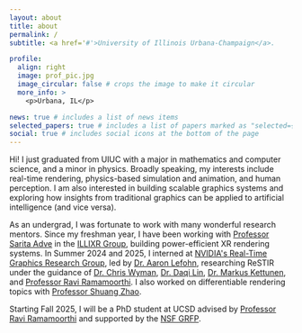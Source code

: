```yaml
---
layout: about
title: about
permalink: /
subtitle: <a href='#'>University of Illinois Urbana-Champaign</a>.

profile:
  align: right
  image: prof_pic.jpg
  image_circular: false # crops the image to make it circular
  more_info: >
    <p>Urbana, IL</p>

news: true # includes a list of news items
selected_papers: true # includes a list of papers marked as "selected={true}"
social: true # includes social icons at the bottom of the page
---
```


Hi! I just graduated from UIUC with a major in mathematics and computer science, and a minor in physics. Broadly speaking, my interests include real-time rendering, physics-based simulation and animation, and human perception. I am also interested in building scalable graphics systems and exploring how insights from traditional graphics can be applied to artificial intelligence (and vice versa).

As an undergrad, I was fortunate to work with many wonderful research mentors. Since my freshman year, I have been working with [Professor Sarita Adve](https://sadve.cs.illinois.edu/) in the [ILLIXR Group](https://illixr.org/), building power-efficient XR rendering systems. In Summer 2024 and 2025, I interned at [NVIDIA's Real-Time Graphics Research Group](https://research.nvidia.com/labs/rtr/), led by [Dr. Aaron Lefohn](https://research.nvidia.com/labs/rtr/author/aaron-lefohn/), researching ReSTIR under the guidance of [Dr. Chris Wyman](https://cwyman.org/), [Dr. Daqi Lin](https://dqlin.xyz/), [Dr. Markus Kettunen](https://research.nvidia.com/labs/rtr/author/markus-kettunen/), and [Professor Ravi Ramamoorthi](https://cseweb.ucsd.edu/~ravir/). I also worked on differentiable rendering topics with [Professor Shuang Zhao](https://shuangz.com/).

Starting Fall 2025, I will be a PhD student at UCSD advised by [Professor Ravi Ramamoorthi](https://cseweb.ucsd.edu/~ravir/) and supported by the [NSF GRFP](https://www.nsf.gov/funding/opportunities/grfp-nsf-graduate-research-fellowship-program).
